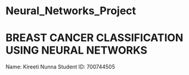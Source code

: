 # Neural_Networks_Project
# BREAST CANCER CLASSIFICATION USING NEURAL NETWORKS
Name: Kireeti Nunna
Student ID: 700744505

